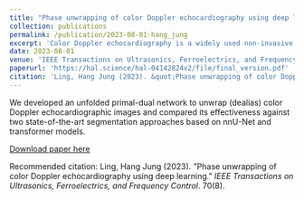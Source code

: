 ```yaml
---
title: "Phase unwrapping of color Doppler echocardiography using deep learning"
collection: publications
permalink: /publication/2023-08-01-hang_jung
excerpt: 'Color Doppler echocardiography is a widely used non-invasive imaging modality that provides real-time information about the intracardiac blood flow. In an apical long-axis view of the left ventricle, color Doppler is subject to phase wrapping, or aliasing, especially during cardiac filling and ejection. When setting up quantitative methods based on color Doppler, it is necessary to correct this wrapping artifact. We developed an unfolded primal-dual network to unwrap (dealias) color Doppler echocardiographic images and compared its effectiveness against two state-of-the-art segmentation approaches based on nnU-Net and transformer models.'
date: 2023-08-01
venue: 'IEEE Transactions on Ultrasonics, Ferroelectrics, and Frequency Control'
paperurl: 'https://hal.science/hal-04142824v2/file/final_version.pdf'
citation: 'Ling, Hang Jung (2023). &quot;Phase unwrapping of color Doppler echocardiography using deep learning.&quot; <i>IEEE Transactions on Ultrasonics, Ferroelectrics, and Frequency Control</i>. 70(8).'
---
```

We developed an unfolded primal-dual network to unwrap (dealias) color Doppler echocardiographic images and compared its effectiveness against two state-of-the-art segmentation approaches based on nnU-Net and transformer models.

[Download paper here](https://hal.science/hal-04142824v2/file/final_version.pdf)

Recommended citation: Ling, Hang Jung (2023). "Phase unwrapping of color Doppler echocardiography using deep learning." <i>IEEE Transactions on Ultrasonics, Ferroelectrics, and Frequency Control</i>. 70(8).
